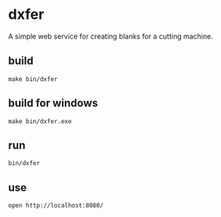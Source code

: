 # dxfer
A simple web service for creating blanks for a cutting machine.
## build
`make bin/dxfer`

## build for windows
```
make bin/dxfer.exe
```

## run
```
bin/dxfer
```

## use
```
open http://localhost:8080/
```
